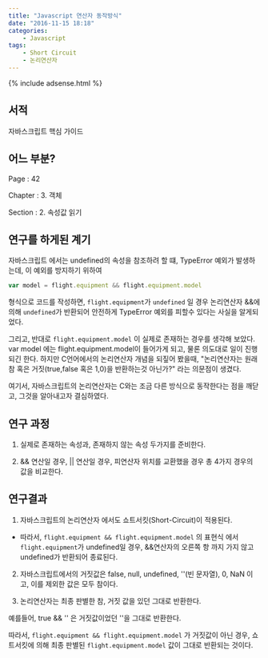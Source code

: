 ```yaml
---
title: "Javascript 연산자 동작방식"
date: "2016-11-15 18:18"
categories:
    - Javascript
tags:
    - Short Circuit
    - 논리연산자
---
```


{% include adsense.html %}

## 서적

자바스크립트 핵심 가이드



## 어느 부분?

Page : 42

Chapter : 3. 객체

Section : 2. 속성값 읽기





## 연구를 하게된 계기

자바스크립트 에서는 undefined의 속성을 참조하려 할 떄, TypeError 예외가 발생하는데, 이 예외를 방지하기 위하여

```javascript
var model = flight.equipment && flight.equipment.model
```

형식으로 코드를 작성하면, ```flight.equipment```가 ```undefined``` 일 경우 논리연산자 &&에 의해 ```undefined```가 반환되어 안전하게 TypeError 예외를 피할수 있다는 사실을 알게되었다.



그리고, 반대로 ```flight.equipment.model``` 이 실제로 존재하는 경우를 생각해 보았다. var model 에는 flight.equipment.model이 들어가게 되고, 물론 의도대로 일이 진행되긴 한다. 하지만 C언어에서의 논리연산자 개념을 되짚어 봤을때, "논리연산자는 원래 참 혹은 거짓(true,false 혹은 1,0)을 반환하는것 아닌가?" 라는 의문점이 생겼다.



여기서, 자바스크립트의 논리연산자는 C와는 조금 다른 방식으로 동작한다는 점을 깨닫고, 그것을 알아내고자 결심하였다.





## 연구 과정

1. 실제로 존재하는 속성과, 존재하지 않는 속성 두가지를 준비한다.

2. && 연산일 경우, \|\| 연산일 경우, 피연산자 위치를 교환했을 경우 총 4가지 경우의 값을 비교한다.





## 연구결과

1. 자바스크립트의 논리연산자 에서도 쇼트서킷(Short-Circuit)이 적용된다.

- 따라서, ```flight.equipment && flight.equipment.model``` 의 표현식 에서 ```flight.equipment```가 undefined일 경우, &&연산자의 오른쪽 항 까지 가지 않고 undefined가 반환되어 종료된다.



2. 자바스크립트에서의 거짓값은 false, null, undefined, ''(빈 문자열), 0, NaN 이고, 이를 제외한 값은 모두 참이다.



3. 논리연산자는 최종 판별한 참, 거짓 값을 있던 그대로 반환한다.

예를들어, true && '' 은 거짓값이었던 ''을 그대로 반환한다.

따라서, ```flight.equipment && flight.equipment.model``` 가 거짓값이 아닌 경우, 쇼트서킷에 의해 최종 판별된 ```flight.equipment.model``` 값이 그대로 반환되는 것이다.